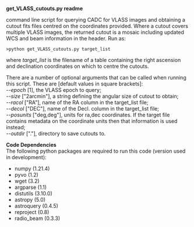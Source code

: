 **get_VLASS_cutouts.py readme**

command line script for querying CADC for VLASS images and obtaining a cutout fits files centred on the coordinates provided. Where a cutout covers multiple VLASS images, the returned cutout is a mosaic including updated WCS and beam information in the header. Run as: 

    >python get_VLASS_cutouts.py target_list

where *target_list* is the filename of a table containing the right ascension and declination coordinates on which to centre the cutouts. 

There are a number of optional arguments that can be called when running this script. These are [default values in square brackets]:\
  *--epoch* [1], the VLASS epoch to query;\
  *--size* ["2arcmin"], a string defining the angular size of cutout to obtain;\
  *--racol* ["RA"], name of the RA column in the target_list file;\
  *--decol* ["DEC"], name of the Decl. column in the target_list file;\
  *--posunits* ["deg,deg"], units for ra,dec coordinates. If the target file contains metadata on the coordinate units then that information is used instead;\
  *--outdir* ["."], directory to save cutouts to.


**Code Dependencies**\
The following python packages are required to run this code (version used in development):
* numpy (1.21.4)
* pyvo (1.2)
* wget (3.2)
* argparse (1.1)
* distutils (3.10.0)
* astropy (5.0)
* astroquery (0.4.5)
* reproject (0.8)
* radio_beam (0.3.3)
